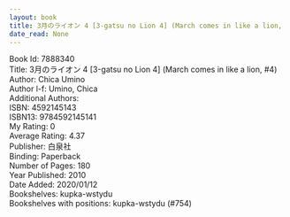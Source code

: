 ```yaml
---
layout: book
title: 3月のライオン 4 [3-gatsu no Lion 4] (March comes in like a lion,  no. 4)
date_read: None
---
```


Book Id: 7888340<br />
Title: 3月のライオン 4 [3-gatsu no Lion 4] (March comes in like a lion, #4)<br />
Author: Chica Umino<br />
Author l-f: Umino, Chica<br />
Additional Authors: <br />
ISBN: 4592145143<br />
ISBN13: 9784592145141<br />
My Rating: 0<br />
Average Rating: 4.37<br />
Publisher: 白泉社<br />
Binding: Paperback<br />
Number of Pages: 180<br />
Year Published: 2010<br />
Date Added: 2020/01/12<br />
Bookshelves: kupka-wstydu<br />
Bookshelves with positions: kupka-wstydu (#754)<br />

